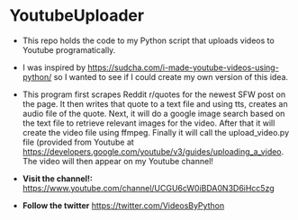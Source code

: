 # YoutubeUploader
  - This repo holds the code to my Python script that uploads videos to Youtube programatically.
  - I was inspired by https://sudcha.com/i-made-youtube-videos-using-python/ so I wanted to see if I could create my own version of this idea.

  - This program first scrapes Reddit r/quotes for the newest SFW post on the page. It then writes that quote to a text file and using tts, creates an audio file of the quote. Next, it will do a google image search based on the text file to retrieve relevant images for the video. After that it will create the video file using ffmpeg. Finally it will call the upload_video.py file (provided from Youtube at https://developers.google.com/youtube/v3/guides/uploading_a_video. The video will then appear on my Youtube channel! 

  - **Visit the channel!:** https://www.youtube.com/channel/UCGU6cW0iBDA0N3D6iHcc5zg
  - **Follow the twitter** https://twitter.com/VideosByPython
